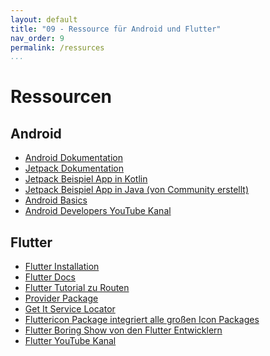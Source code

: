 ```yaml
---
layout: default
title: "09 - Ressource für Android und Flutter" 
nav_order: 9
permalink: /ressurces
...
```


# Ressourcen

## Android

- [Android Dokumentation](https://developer.android.com/docs)
- [Jetpack Dokumentation](https://developer.android.com/jetpack)
- [Jetpack Beispiel App in Kotlin](https://github.com/android/sunflower)
- [Jetpack Beispiel App in Java (von Community erstellt)](https://github.com/zeero0/android-sunflower-java)
- [Android Basics](https://developer.android.com/guide)
- [Android Developers YouTube Kanal](https://www.youtube.com/c/AndroidDevelopers)

## Flutter

- [Flutter Installation](https://flutter.dev/docs/get-started/install)
- [Flutter Docs](https://flutter.dev/docs)
- [Flutter Tutorial zu Routen](https://medium.com/flutter-community/clean-navigation-in-flutter-using-generated-routes-891bd6e000df)
- [Provider Package](https://pub.dev/packages/provider)
- [Get It Service Locator](https://pub.dev/packages/get_it)
- [Fluttericon Package integriert alle großen Icon Packages](https://pub.dev/packages/fluttericon)
- [Flutter Boring Show von den Flutter Entwicklern](https://www.youtube.com/playlist?list=PLjxrf2q8roU3ahJVrSgAnPjzkpGmL9Czl)
- [Flutter YouTube Kanal](https://www.youtube.com/channel/UCwXdFgeE9KYzlDdR7TG9cMw)